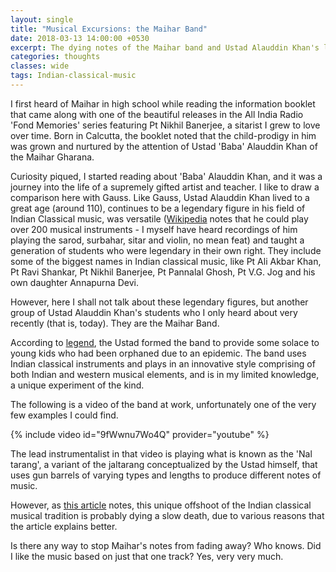 ```yaml
---
layout: single
title: "Musical Excursions: the Maihar Band"
date: 2018-03-13 14:00:00 +0530
excerpt: The dying notes of the Maihar band and Ustad Alauddin Khan's legacy
categories: thoughts
classes: wide
tags: Indian-classical-music
---
```


I first heard of Maihar in high school while reading the information booklet that came along with one of the beautiful releases in the All India Radio 'Fond Memories' series featuring Pt Nikhil Banerjee, a sitarist I grew to love over time. Born in Calcutta, the booklet noted that the child-prodigy in him was grown and nurtured by the attention of Ustad 'Baba' Alauddin Khan of the Maihar Gharana. 

Curiosity piqued, I started reading about 'Baba' Alauddin Khan, and it was a journey into the life of a supremely gifted artist and teacher. I like to draw a comparison here with Gauss. Like Gauss, Ustad Alauddin Khan lived to a great age (around 110), continues to be a legendary figure in his field of Indian Classical music, was versatile ([Wikipedia](https://en.wikipedia.org/wiki/Allauddin_Khan) notes that he could play over 200 musical instruments - I myself have heard recordings of him playing the sarod, surbahar, sitar and violin, no mean feat) and taught a generation of students who were legendary in their own right. They include some of the biggest names in Indian classical music, like Pt Ali Akbar Khan, Pt Ravi Shankar, Pt Nikhil Banerjee, Pt Pannalal Ghosh, Pt V.G. Jog and his own daughter Annapurna Devi. 

However, here I shall not talk about these legendary figures, but another group of Ustad Alauddin Khan's students who I only heard about very recently (that is, today). They are the Maihar Band.

According to [legend](http://www.omenad.net/page.php?goPage=http%3A%2F%2Fwww.omenad.net%2Farticles%2Fmaiharband.htm), the Ustad formed the band to provide some solace to young kids who had been orphaned due to an epidemic. The band uses Indian classical instruments and plays in an innovative style comprising of both Indian and western musical elements, and is in my limited knowledge, a unique experiment of the kind.

The following is a video of the band at work, unfortunately one of the very few examples I could find.

{% include video id="9fWwnu7Wo4Q" provider="youtube" %}

The lead instrumentalist in that video is playing what is known as the 'Nal tarang', a variant of the jaltarang conceptualized by the Ustad himself, that uses gun barrels of varying types and lengths to produce different notes of music.

However, as [this article](https://www.outlookindia.com/magazine/story/maihars-fading-notes/206652) notes, this unique offshoot of the Indian classical musical tradition is probably dying a slow death, due to various reasons that the article explains better. 

Is there any way to stop Maihar's notes from fading away? Who knows. Did I like the music based on just that one track? Yes, very very much.